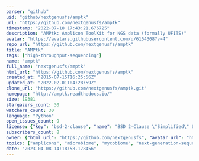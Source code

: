 ```yaml
---
parser: "github"
uid: "github/nextgenusfs/amptk"
url: "https://github.com/nextgenusfs/amptk"
timestamp: "2022-07-18 17:43:21.676725"
description: "AMPtk: Amplicon ToolKit for NGS data (formally UFITS)"
avatar: "https://avatars.githubusercontent.com/u/6164308?v=4"
repo_url: "https://github.com/nextgenusfs/amptk"
title: "AMPtk"
tags: ["high-throughput-sequencing"]
name: "amptk"
full_name: "nextgenusfs/amptk"
html_url: "https://github.com/nextgenusfs/amptk"
created_at: "2015-07-15T16:25:56Z"
updated_at: "2022-02-01T04:28:59Z"
clone_url: "https://github.com/nextgenusfs/amptk.git"
homepage: "http://amptk.readthedocs.io/"
size: 19381
stargazers_count: 30
watchers_count: 30
language: "Python"
open_issues_count: 9
license: {"key": "bsd-2-clause", "name": "BSD 2-Clause \"Simplified\" License", "spdx_id": "BSD-2-Clause", "url": "https://api.github.com/licenses/bsd-2-clause", "node_id": "MDc6TGljZW5zZTQ="}
subscribers_count: 8
owner: {"html_url": "https://github.com/nextgenusfs", "avatar_url": "https://avatars.githubusercontent.com/u/6164308?v=4", "login": "nextgenusfs", "type": "User"}
topics: ["amplicons", "microbiome", "mycobiome", "next-generation-sequencing", "fungi", "rdna", "coi", "lsu", "co1", "mtco1"]
date: "2023-04-08 14:18:58.178456"
---
```

